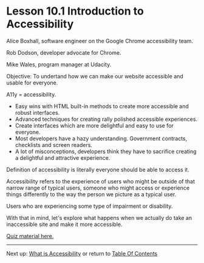 # Lesson 10.1 Introduction to Accessibility

Alice Boxhall, software engineer on the Google Chrome accessibility team.

Rob Dodson, developer advocate for Chrome.

Mike Wales, program manager at Udacity.

Objective: To undertand how we can make our website accessible and usable for everyone.

A11y = accessibility.

- Easy wins with HTML built-in methods to create more accessible and robust interfaces.
- Advanced techniques for creating rally polished accessible experiences.
- Create interfaces which are more delightful and easy to use for everyone.
- Most developers have a hazy understanding. Government contracts, checklists and screen readers.
- A lot of misconceptions, developers think they have to sacrifice creating a delightful and attractive experience.

Definition of accessibility is literally everyone should be able to access it.

Accessibility refers to the experience of users who might be outside of that narrow range of typical users, someone who might access or experience things differently to the way the person we picture as a typical user.

Users who are experiencing some type of impairment or disability. 

With that in mind, let's explore what happens when we actually do take an inaccessible site and make it more accessible.

[Quiz material here.](https://github.com/udacity/ud891)

- - -
Next up: [What is Accessibility](ND024_Part2_Lesson10_02.md) or return to [Table Of Contents](./ND024_TableOfContents.md)
